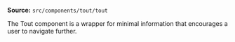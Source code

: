 **Source:** `src/components/tout/tout`

The Tout component is a wrapper for minimal information that encourages a user to navigate further.